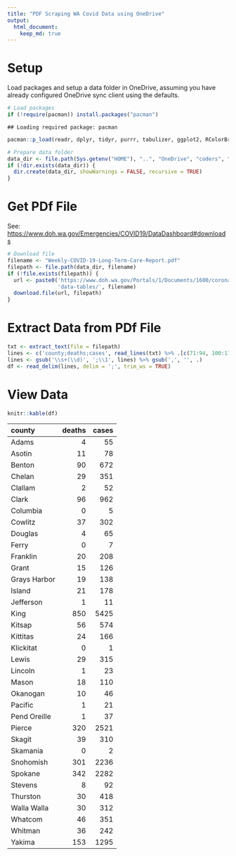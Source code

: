 ```yaml
---
title: "PDF Scraping WA Covid Data using OneDrive"
output: 
  html_document:
    keep_md: true
---
```


# Setup

Load packages and setup a data folder in OneDrive, assuming you have already configured OneDrive sync client using the defaults.


```r
# Load packages
if (!require(pacman)) install.packages("pacman")
```

```
## Loading required package: pacman
```

```r
pacman::p_load(readr, dplyr, tidyr, purrr, tabulizer, ggplot2, RColorBrewer)

# Prepare data folder
data_dir <- file.path(Sys.getenv("HOME"), "..", "OneDrive", "coders", "data")
if (!dir.exists(data_dir)) {
  dir.create(data_dir, showWarnings = FALSE, recursive = TRUE)
}
```

# Get PDf File

See: https://www.doh.wa.gov/Emergencies/COVID19/DataDashboard#downloads


```r
# Download file
filename <- "Weekly-COVID-19-Long-Term-Care-Report.pdf"
filepath <- file.path(data_dir, filename)
if (!file.exists(filepath)) {
  url <- paste0('https://www.doh.wa.gov/Portals/1/Documents/1600/coronavirus/',
                'data-tables/', filename)
  download.file(url, filepath)
}
```

# Extract Data from PDf File


```r
txt <- extract_text(file = filepath)
lines <- c('county;deaths;cases', read_lines(txt) %>% .[c(71:94, 100:111)])
lines <- gsub('\\s+(\\d)', ';\\1', lines) %>% gsub(',', '', .)
df <- read_delim(lines, delim = ';', trim_ws = TRUE)
```

# View Data


```r
knitr::kable(df)
```



|county       | deaths| cases|
|:------------|------:|-----:|
|Adams        |      4|    55|
|Asotin       |     11|    78|
|Benton       |     90|   672|
|Chelan       |     29|   351|
|Clallam      |      2|    52|
|Clark        |     96|   962|
|Columbia     |      0|     5|
|Cowlitz      |     37|   302|
|Douglas      |      4|    65|
|Ferry        |      0|     7|
|Franklin     |     20|   208|
|Grant        |     15|   126|
|Grays Harbor |     19|   138|
|Island       |     21|   178|
|Jefferson    |      1|    11|
|King         |    850|  5425|
|Kitsap       |     56|   574|
|Kittitas     |     24|   166|
|Klickitat    |      0|     1|
|Lewis        |     29|   315|
|Lincoln      |      1|    23|
|Mason        |     18|   110|
|Okanogan     |     10|    46|
|Pacific      |      1|    21|
|Pend Oreille |      1|    37|
|Pierce       |    320|  2521|
|Skagit       |     39|   310|
|Skamania     |      0|     2|
|Snohomish    |    301|  2236|
|Spokane      |    342|  2282|
|Stevens      |      8|    92|
|Thurston     |     30|   418|
|Walla Walla  |     30|   312|
|Whatcom      |     46|   351|
|Whitman      |     36|   242|
|Yakima       |    153|  1295|
